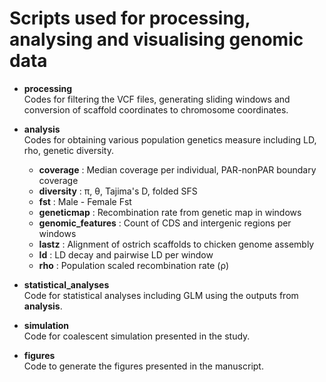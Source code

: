 # Scripts used for processing, analysing and visualising genomic data

- **processing** <br>
Codes for filtering the VCF files, generating sliding windows and conversion of scaffold coordinates to chromosome coordinates.

- **analysis** <br>
Codes for obtaining various population genetics measure including LD, rho, genetic diversity. 
    * **coverage** : Median coverage per individual, PAR-nonPAR boundary coverage
    * **diversity** : π, θ, Tajima's D, folded SFS
    * **fst** : Male - Female Fst
    * **geneticmap** : Recombination rate from genetic map in windows
    * **genomic_features** : Count of CDS and intergenic regions per windows
    * **lastz** : Alignment of ostrich scaffolds to chicken genome assembly 
    * **ld** : LD decay and pairwise LD per window
    * **rho** : Population scaled recombination rate (ρ) 

- **statistical_analyses** <br>
Code for statistical analyses including GLM using the outputs from **analysis**.

- **simulation** <br>
Code for coalescent simulation presented in the study.

- **figures** <br>
Code to generate the figures presented in the manuscript.


